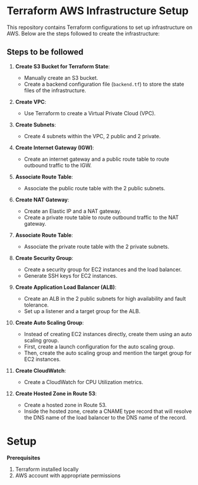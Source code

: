 # Terraform AWS Infrastructure Setup

This repository contains Terraform configurations to set up infrastructure on AWS. Below are the steps followed to create the infrastructure:

## Steps to be followed

1. **Create S3 Bucket for Terraform State**:
   - Manually create an S3 bucket.
   - Create a backend configuration file (`backend.tf`) to store the state files of the infrastructure.

2. **Create VPC**:
   - Use Terraform to create a Virtual Private Cloud (VPC).

3. **Create Subnets**:
   - Create 4 subnets within the VPC, 2 public and 2 private.

4. **Create Internet Gateway (IGW)**:
   - Create an internet gateway and a public route table to route outbound traffic to the IGW.

5. **Associate Route Table**:
   - Associate the public route table with the 2 public subnets.

6. **Create NAT Gateway**:
   - Create an Elastic IP and a NAT gateway.
   - Create a private route table to route outbound traffic to the NAT gateway.

7. **Associate Route Table**:
   - Associate the private route table with the 2 private subnets.

8. **Create Security Group**:
   - Create a security group for EC2 instances and the load balancer.
   - Generate SSH keys for EC2 instances.

9. **Create Application Load Balancer (ALB)**:
   - Create an ALB in the 2 public subnets for high availability and fault tolerance.
   - Set up a listener and a target group for the ALB.

10. **Create Auto Scaling Group**:
    - Instead of creating EC2 instances directly, create them using an auto scaling group.
    - First, create a launch configuration for the auto scaling group.
    - Then, create the auto scaling group and mention the target group for EC2 instances.

11. **Create CloudWatch**:
    - Create a CloudWatch for CPU Utilization metrics.

12. **Create Hosted Zone in Route 53**:
    - Create a hosted zone in Route 53.
    - Inside the hosted zone, create a CNAME type record that will resolve the DNS name of the load balancer to the DNS name of the record.

# Setup
**Prerequisites**
1. Terraform installed locally
2. AWS account with appropriate permissions
